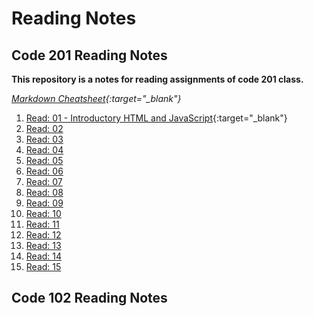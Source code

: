 # Reading Notes

## Code 201 Reading Notes

**This repository is a notes for reading assignments of code 201 class.**

_[Markdown Cheatsheet](https://github.com/adam-p/markdown-here/wiki/Markdown-Cheatsheet#links){:target="\_blank"}_

1. [Read: 01 - Introductory HTML and JavaScript](https://github.com/wpiao/reading-notes/blob/main/class-01.md){:target="\_blank"}
2. [Read: 02]()
3. [Read: 03]()
4. [Read: 04]()
5. [Read: 05]()
6. [Read: 06]()
7. [Read: 07]()
8. [Read: 08]()
9. [Read: 09]()
10. [Read: 10]()
11. [Read: 11]()
12. [Read: 12]()
13. [Read: 13]()
14. [Read: 14]()
15. [Read: 15]()

## Code 102 Reading Notes
